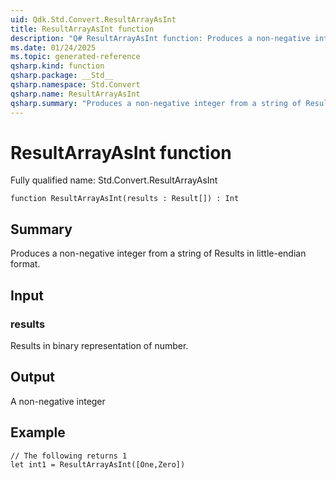 ```yaml
---
uid: Qdk.Std.Convert.ResultArrayAsInt
title: ResultArrayAsInt function
description: "Q# ResultArrayAsInt function: Produces a non-negative integer from a string of Results in little-endian format."
ms.date: 01/24/2025
ms.topic: generated-reference
qsharp.kind: function
qsharp.package: __Std__
qsharp.namespace: Std.Convert
qsharp.name: ResultArrayAsInt
qsharp.summary: "Produces a non-negative integer from a string of Results in little-endian format."
---
```


# ResultArrayAsInt function

Fully qualified name: Std.Convert.ResultArrayAsInt

```qsharp
function ResultArrayAsInt(results : Result[]) : Int
```

## Summary
Produces a non-negative integer from a string of Results in little-endian format.

## Input
### results
Results in binary representation of number.

## Output
A non-negative integer

## Example
```qsharp
// The following returns 1
let int1 = ResultArrayAsInt([One,Zero])
```
